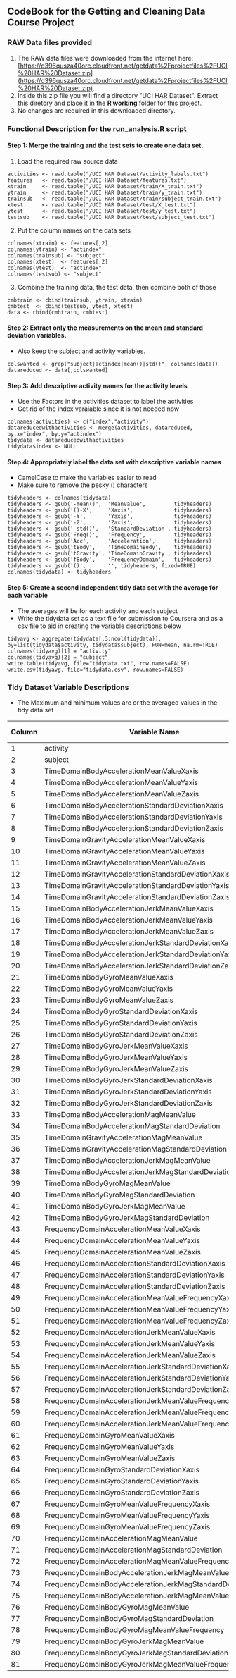 ## CodeBook for the Getting and Cleaning Data Course Project 




### RAW Data files provided  
1. The RAW data files were downloaded from the internet here:
[https://d396qusza40orc.cloudfront.net/getdata%2Fprojectfiles%2FUCI%20HAR%20Dataset.zip](https://d396qusza40orc.cloudfront.net/getdata%2Fprojectfiles%2FUCI%20HAR%20Dataset.zip).
2. Inside this zip file you will find a directory "UCI HAR Dataset".  Extract this diretory and place it in the **R working** folder for this project.
3. No changes are required in this downloaded directory.


### Functional Description for the **run_analysis.R** script


#### Step 1: Merge the training and the test sets to create one data set.
1. Load the required raw source data
```
activities <- read.table("/UCI HAR Dataset/activity_labels.txt")
features   <- read.table("/UCI HAR Dataset/features.txt")
xtrain     <- read.table("/UCI HAR Dataset/train/X_train.txt")
ytrain     <- read.table("/UCI HAR Dataset/train/y_train.txt")
trainsub   <- read.table("/UCI HAR Dataset/train/subject_train.txt")
xtest      <- read.table("/UCI HAR Dataset/test/X_test.txt")
ytest      <- read.table("/UCI HAR Dataset/test/y_test.txt")
testsub    <- read.table("/UCI HAR Dataset/test/subject_test.txt")
```    
2. Put the column names on the data sets
```
colnames(xtrain) <- features[,2]
colnames(ytrain) <- "actindex"
colnames(trainsub) <- "subject"
colnames(xtest)  <- features[,2]
colnames(ytest)  <- "actindex"
colnames(testsub) <- "subject"
```
3. Combine the training data, the test data, then combine both of those
```
cmbtrain <- cbind(trainsub, ytrain, xtrain)
cmbtest  <- cbind(testsub, ytest, xtest)
data <- rbind(cmbtrain, cmbtest)
```

#### Step 2: Extract only the measurements on the mean and standard deviation variables. 
- Also keep the subject and activity variables.    
```
colswanted <- grep("subject|actindex|mean()|std()", colnames(data))
datareduced <- data[,colswanted]
```

#### Step 3: Add descriptive activity names for the activity levels
- Use the Factors in the activities dataset to label the activities 
- Get rid of the index varaiable since it is not needed now
```
colnames(activities) <- c("index","activity")
datareducedwithactivities <- merge(activities, datareduced, by.x="index", by.y="actindex")
tidydata <- datareducedwithactivities
tidydata$index <- NULL
```

#### Step 4: Appropriately label the data set with descriptive variable names
- CamelCase to make the variables easier to read
- Make sure to remove the pesky () characters
```
tidyheaders <- colnames(tidydata)
tidyheaders <- gsub('-mean()',  'MeanValue',         tidyheaders)
tidyheaders <- gsub('()-X',     'Xaxis',             tidyheaders)
tidyheaders <- gsub('-Y',       'Yaxis',             tidyheaders)
tidyheaders <- gsub('-Z',       'Zaxis',             tidyheaders)
tidyheaders <- gsub('-std()',   'StandardDeviation', tidyheaders)
tidyheaders <- gsub('Freq()',   'Frequency',         tidyheaders)
tidyheaders <- gsub('Acc',      'Acceleration',      tidyheaders)
tidyheaders <- gsub('tBody',    'TimeDomainBody',    tidyheaders)
tidyheaders <- gsub('tGravity', 'TimeDomainGravity', tidyheaders)
tidyheaders <- gsub('fBody',    'FrequencyDomain',   tidyheaders)
tidyheaders <- gsub('()',       '', tidyheaders, fixed=TRUE)
colnames(tidydata) <- tidyheaders
```

#### Step 5: Create a second independent tidy data set with the average for each variable
- The averages will be for each activity and each subject
- Write the tidydata set as a text file for submission to Coursera and as a csv file to aid in creating the variable descriptions below
```
tidyavg <- aggregate(tidydata[,3:ncol(tidydata)], by=list(tidydata$activity, tidydata$subject), FUN=mean, na.rm=TRUE)
colnames(tidyavg)[1] = "activity"
colnames(tidyavg)[2] = "subject"
write.table(tidyavg, file="tidydata.txt", row.names=FALSE)
write.csv(tidyavg, file="tidydata.csv", row.names=FALSE)
```


### Tidy Dataset Variable Descriptions ###
- The Maximum and minimum values are or the averaged values in the tidy data set

Column | Variable Name | Data Type | Minimun | Maximun
------ | ---------------------------------- | --------- | ------------- | -------------
1|activity|text|WALKING|LAYING
2|subject|int|1|30
3|TimeDomainBodyAccelerationMeanValueXaxis|float|0.23327544|0.30146102
4|TimeDomainBodyAccelerationMeanValueYaxis|float|-0.032526976|-0.001308288
5|TimeDomainBodyAccelerationMeanValueZaxis|float|-0.1525139|-0.075378469
6|TimeDomainBodyAccelerationStandardDeviationXaxis|float|-0.996068635|0.626917071
7|TimeDomainBodyAccelerationStandardDeviationYaxis|float|-0.990240947|0.616937015
8|TimeDomainBodyAccelerationStandardDeviationZaxis|float|-0.987658662|0.609017879
9|TimeDomainGravityAccelerationMeanValueXaxis|float|-0.680043155|0.974508732
10|TimeDomainGravityAccelerationMeanValueYaxis|float|-0.479894843|0.956593814
11|TimeDomainGravityAccelerationMeanValueZaxis|float|-0.49508872|0.957873042
12|TimeDomainGravityAccelerationStandardDeviationXaxis|float|-0.996764227|-0.829554948
13|TimeDomainGravityAccelerationStandardDeviationYaxis|float|-0.994247649|-0.643578361
14|TimeDomainGravityAccelerationStandardDeviationZaxis|float|-0.99095725|-0.610161166
15|TimeDomainBodyAccelerationJerkMeanValueXaxis|float|0.042688099|0.130193044
16|TimeDomainBodyAccelerationJerkMeanValueYaxis|float|-0.038687211|0.056818586
17|TimeDomainBodyAccelerationJerkMeanValueZaxis|float|-0.067458392|0.038053359
18|TimeDomainBodyAccelerationJerkStandardDeviationXaxis|float|-0.994604542|0.544273037
19|TimeDomainBodyAccelerationJerkStandardDeviationYaxis|float|-0.989513566|0.355306717
20|TimeDomainBodyAccelerationJerkStandardDeviationZaxis|float|-0.993288313|0.031015708
21|TimeDomainBodyGyroMeanValueXaxis|float|-0.205775427|0.192704476
22|TimeDomainBodyGyroMeanValueYaxis|float|-0.204205356|0.027470756
23|TimeDomainBodyGyroMeanValueZaxis|float|-0.072454603|0.179102058
24|TimeDomainBodyGyroStandardDeviationXaxis|float|-0.994276591|0.267657219
25|TimeDomainBodyGyroStandardDeviationYaxis|float|-0.994210472|0.476518714
26|TimeDomainBodyGyroStandardDeviationZaxis|float|-0.985538363|0.564875818
27|TimeDomainBodyGyroJerkMeanValueXaxis|float|-0.157212539|-0.022091627
28|TimeDomainBodyGyroJerkMeanValueYaxis|float|-0.076808992|-0.013202277
29|TimeDomainBodyGyroJerkMeanValueZaxis|float|-0.092499853|-0.006940664
30|TimeDomainBodyGyroJerkStandardDeviationXaxis|float|-0.996542541|0.17914865
31|TimeDomainBodyGyroJerkStandardDeviationYaxis|float|-0.997081576|0.295945926
32|TimeDomainBodyGyroJerkStandardDeviationZaxis|float|-0.995380795|0.193206499
33|TimeDomainBodyAccelerationMagMeanValue|float|-0.986493197|0.644604325
34|TimeDomainBodyAccelerationMagStandardDeviation|float|-0.986464543|0.428405923
35|TimeDomainGravityAccelerationMagMeanValue|float|-0.986493197|0.644604325
36|TimeDomainGravityAccelerationMagStandardDeviation|float|-0.986464543|0.428405923
37|TimeDomainBodyAccelerationJerkMagMeanValue|float|-0.992814715|0.434490401
38|TimeDomainBodyAccelerationJerkMagStandardDeviation|float|-0.994646917|0.450612066
39|TimeDomainBodyGyroMagMeanValue|float|-0.980740847|0.418004609
40|TimeDomainBodyGyroMagStandardDeviation|float|-0.981372676|0.29997598
41|TimeDomainBodyGyroJerkMagMeanValue|float|-0.997322527|0.087581662
42|TimeDomainBodyGyroJerkMagStandardDeviation|float|-0.997666072|0.250173204
43|FrequencyDomainAccelerationMeanValueXaxis|float|-0.995249933|0.537012022
44|FrequencyDomainAccelerationMeanValueYaxis|float|-0.989034304|0.524187687
45|FrequencyDomainAccelerationMeanValueZaxis|float|-0.989473927|0.280735952
46|FrequencyDomainAccelerationStandardDeviationXaxis|float|-0.99660457|0.658506543
47|FrequencyDomainAccelerationStandardDeviationYaxis|float|-0.990680395|0.560191344
48|FrequencyDomainAccelerationStandardDeviationZaxis|float|-0.987224804|0.687124164
49|FrequencyDomainAccelerationMeanValueFrequencyXaxis|float|-0.635913046|0.159123629
50|FrequencyDomainAccelerationMeanValueFrequencyYaxis|float|-0.379518455|0.466528232
51|FrequencyDomainAccelerationMeanValueFrequencyZaxis|float|-0.520114794|0.402532553
52|FrequencyDomainAccelerationJerkMeanValueXaxis|float|-0.994630797|0.474317256
53|FrequencyDomainAccelerationJerkMeanValueYaxis|float|-0.989398824|0.276716853
54|FrequencyDomainAccelerationJerkMeanValueZaxis|float|-0.992018448|0.157775692
55|FrequencyDomainAccelerationJerkStandardDeviationXaxis|float|-0.995073759|0.476803887
56|FrequencyDomainAccelerationJerkStandardDeviationYaxis|float|-0.990468083|0.349771285
57|FrequencyDomainAccelerationJerkStandardDeviationZaxis|float|-0.99310776|-0.006236475
58|FrequencyDomainAccelerationJerkMeanValueFrequencyXaxis|float|-0.576044002|0.331449281
59|FrequencyDomainAccelerationJerkMeanValueFrequencyYaxis|float|-0.601971415|0.195677336
60|FrequencyDomainAccelerationJerkMeanValueFrequencyZaxis|float|-0.627555474|0.230107946
61|FrequencyDomainGyroMeanValueXaxis|float|-0.993122609|0.474962448
62|FrequencyDomainGyroMeanValueYaxis|float|-0.994025488|0.32881701
63|FrequencyDomainGyroMeanValueZaxis|float|-0.985957788|0.49241438
64|FrequencyDomainGyroStandardDeviationXaxis|float|-0.994652185|0.196613287
65|FrequencyDomainGyroStandardDeviationYaxis|float|-0.994353087|0.646233637
66|FrequencyDomainGyroStandardDeviationZaxis|float|-0.986725275|0.522454216
67|FrequencyDomainGyroMeanValueFrequencyXaxis|float|-0.395770151|0.249209412
68|FrequencyDomainGyroMeanValueFrequencyYaxis|float|-0.666814815|0.273141323
69|FrequencyDomainGyroMeanValueFrequencyZaxis|float|-0.507490867|0.377074097
70|FrequencyDomainAccelerationMagMeanValue|float|-0.986800645|0.586637551
71|FrequencyDomainAccelerationMagStandardDeviation|float|-0.987648484|0.178684581
72|FrequencyDomainAccelerationMagMeanValueFrequency|float|-0.31233803|0.435846932
73|FrequencyDomainBodyAccelerationJerkMagMeanValue|float|-0.993998276|0.538404846
74|FrequencyDomainBodyAccelerationJerkMagStandardDeviation|float|-0.994366668|0.316346415
75|FrequencyDomainBodyAccelerationJerkMagMeanValueFrequency|float|-0.125210389|0.4880885
76|FrequencyDomainBodyGyroMagMeanValue|float|-0.986535242|0.203979765
77|FrequencyDomainBodyGyroMagStandardDeviation|float|-0.981468842|0.236659662
78|FrequencyDomainBodyGyroMagMeanValueFrequency|float|-0.456638671|0.409521612
79|FrequencyDomainBodyGyroJerkMagMeanValue|float|-0.997617389|0.146618569
80|FrequencyDomainBodyGyroJerkMagStandardDeviation|float|-0.997585231|0.287834616
81|FrequencyDomainBodyGyroJerkMagMeanValueFrequency|float|-0.182923597|0.42630168




 




